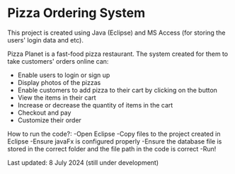 # Pizza Ordering System

This project is created using Java (Eclipse) and MS Access (for storing the users' login data and etc).

Pizza Planet is a fast-food pizza restaurant. The system created for them to take customers' orders online can:
- Enable users to login or sign up
- Display photos of the pizzas
- Enable customers to add pizza to their cart by clicking on the button
- View the items in their cart
- Increase or decrease the quantity of items in the cart
- Checkout and pay
- Customize their order

How to run the code?:
-Open Eclipse
-Copy files to the project created in Eclipse
-Ensure javaFx is configured properly
-Ensure the database file is stored in the correct folder and the file path in the code is correct
-Run!

Last updated: 8 July 2024 (still under development)

